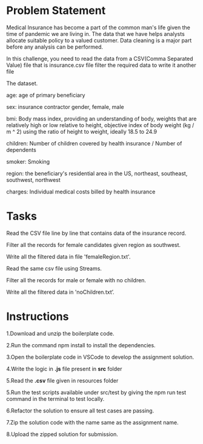 
# Problem Statement

Medical Insurance has become a part of the common man's life given the time of pandemic we are living in. The data that we have helps analysts allocate suitable policy to a valued customer. Data cleaning is a major part before any analysis can be performed.

In this challenge, you need to read the data from a CSV(Comma Separated Value) file that is insurance.csv file filter the required data to write it another file

The dataset​.

age: age of primary beneficiary​

sex: insurance contractor gender, female, male​

bmi: Body mass index, providing an understanding of body, weights that are relatively high or low relative to height, objective index of body weight (kg / m ^ 2) using the ratio of height to weight, ideally 18.5 to 24.9​

children: Number of children covered by health insurance / Number of dependents​

smoker: Smoking​

region: the beneficiary's residential area in the US, northeast, southeast, southwest, northwest​

charges: Individual medical costs billed by health insurance

# Tasks
 Read the CSV file line by line that contains data of the insurance record.​

 Filter all the records for female candidates given region as southwest.​

 Write all the filtered data in file 'femaleRegion.txt'.

 Read the same csv file using Streams.​

 Filter all the records for male or female with no children.​

 Write all the filtered data in 'noChildren.txt’.

# Instructions

1.Download and unzip the boilerplate code.

2.Run the command npm install to install the dependencies.

3.Open the boilerplate code in VSCode to develop the assignment solution.

4.Write the logic in **.js** file present in **src** folder

5.Read the **.csv** file given in resources folder

5.Run the test scripts available under src/test by giving the npm run test command in the terminal to test locally.

6.Refactor the solution to ensure all test cases are passing.

7.Zip the solution code with the name same as the assignment name.

8.Upload the zipped solution for submission.


 
 
